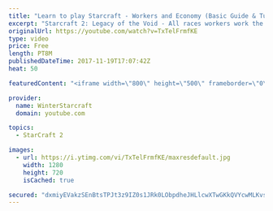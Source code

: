 ```yaml
---
title: "Learn to play Starcraft - Workers and Economy (Basic Guide & Tutorial)"
excerpt: "Starcraft 2: Legacy of the Void - All races workers work the same (mule notwithstanding!)  Wiki on mining: http://wiki.teamliquid.net/starcraft2/Mining_Minerals"
originalUrl: https://youtube.com/watch?v=TxTelFrmfKE
type: video
price: Free
length: PT8M
publishedDateTime: 2017-11-19T17:07:42Z
heat: 50

featuredContent: "<iframe width=\"800\" height=\"500\" frameborder=\"0\" src=\"https://www.youtube.com/embed/TxTelFrmfKE\" allow=\"accelerometer; autoplay; encrypted-media; gyroscope; picture-in-picture\" allowfullscreen></iframe>"

provider:
  name: WinterStarcraft
  domain: youtube.com

topics:
  - StarCraft 2

images:
  - url: https://i.ytimg.com/vi/TxTelFrmfKE/maxresdefault.jpg
    width: 1280
    height: 720
    isCached: true

secured: "dxmiyEVakzSEnBtsTPJt3z9IZ0s1JRk0LObpdheJHLlcwXTwGKkQVYcwMLKvs8VGhkI+5UGwZm6lFYAo1Cq/shmLU9NwlrTfI3cUssgLxXApZa0PehD9CszHVnY5VzbOM7O4RwuLj9tYS1aMJXnpQOgAk9QzYdLgZAfrzBgc8ngmr1+OJWz0osqksWx8w6rGSGddQlqcBoE+SHOqdmKBbYevj6vA/zgysuSOeEAPd/VHtQgONErAX47QLh/8jYPEjG8iuzieGARNgduk7KaJCME0d7MznrODPVyDMZg3l81Fz5AbV8uCFhJgwsusFW1E/XP0uLe4qTk2LgZspE4shQ2ySixLaH9U3FPp1ogOngfnR1yeQtJ9Yttjf3qFa0X3Jh5vZW3ysvBbUgsDk06g0vgbXJCOAq4fW1yZ3OPEv+4=;Y/72qQ1AfchS93TPYK/Taw=="
---
```



